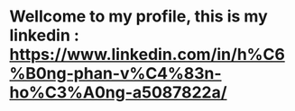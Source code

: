 # Wellcome to my profile, this is my linkedin : https://www.linkedin.com/in/h%C6%B0ng-phan-v%C4%83n-ho%C3%A0ng-a5087822a/
